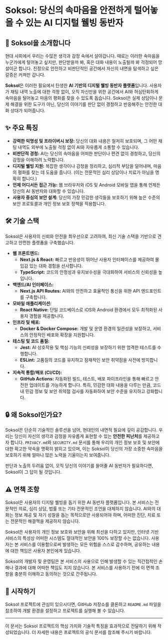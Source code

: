 # Soksol: 당신의 속마음을 안전하게 털어놓을 수 있는 AI 디지털 웰빙 동반자

## 🚀 Soksol을 소개합니다

현대 사회에서 우리는 수많은 생각과 감정 속에서 살아갑니다. 때로는 이러한 속마음을 누군가에게 털어놓고 싶지만, 판단받을까 봐, 혹은 대화 내용이 노출될까 봐 걱정되어 망설이곤 합니다. 진정으로 안전하고 비판단적인 공간에서 자신의 내면을 탐색하고 싶은 갈증은 커져만 갑니다.

**Soksol**은 이러한 필요에서 탄생한 **AI 기반의 디지털 웰빙 동반자 플랫폼**입니다. 사용자가 채팅 내역 노출에 대한 걱정 없이, 오직 자신만을 위한 공간에서 AI와 허심탄회하게 속마음을 털어놓고 마음의 평화를 찾을 수 있도록 돕습니다. Soksol은 실제 상담이나 문제 해결을 위한 도구가 아닌, 당신의 이야기를 판단 없이 경청하고 반응해주는 안전한 대화 상대가 되어줍니다.

## ✨ 주요 특징

*   **강력한 익명성 및 프라이버시 보장:** 당신의 대화 내용은 철저히 보호되며, 그 어떤 채팅 내역도 외부에 노출될 걱정 없이 AI와 자유롭게 소통할 수 있습니다.
*   **비판단적 경청:** AI는 당신의 속마음을 어떠한 판단이나 편견 없이 경청하고, 당신의 감정을 이해하려 노력합니다.
*   **디지털 웰빙 지원:** 복잡한 생각이나 감정을 정리하고, 심리적 부담을 덜어내며, 마음의 평화를 찾는 데 도움을 줍니다. (이는 전문적인 심리 상담이나 치료가 아님을 명확히 합니다.)
*   **언제 어디서든 접근 가능:** 웹 브라우저와 iOS 및 Android 모바일 앱을 통해 언제든 당신의 AI 동반자와 대화할 수 있습니다.
*   **사용자 중심의 보안 설계:** 당신의 가장 민감한 생각들을 보호하기 위해 높은 수준의 보안 프로토콜과 개인 정보 보호 정책을 적용합니다.

## 🛠️ 기술 스택

Soksol은 사용자의 신뢰와 안전을 최우선으로 고려하여, 최신 기술 스택을 기반으로 견고하고 안전한 플랫폼을 구축했습니다.

*   **웹 프론트엔드:**
    *   **Next.js & React:** 빠르고 반응성이 뛰어난 사용자 인터페이스를 제공하여 몰입감 있는 대화 경험을 선사합니다.
    *   **TypeScript:** 코드의 안정성과 유지보수성을 극대화하여 서비스의 신뢰성을 높입니다.
*   **백엔드/AI 인터페이스:**
    *   **Next.js API Routes:** AI와의 안전하고 효율적인 통신을 위한 API 엔드포인트를 구축합니다.
*   **모바일 애플리케이션:**
    *   **React Native:** 단일 코드베이스로 iOS와 Android 환경에서 모두 최적화된 사용자 경험을 제공합니다.
*   **인프라 및 배포:**
    *   **Docker & Docker Compose:** 개발 및 운영 환경의 일관성을 보장하고, 서비스의 안정적인 배포와 확장을 지원합니다.
*   **테스팅 및 코드 품질:**
    *   **Jest:** AI 상호작용 및 핵심 기능의 신뢰성을 보장하기 위한 엄격한 테스트를 수행합니다.
    *   **ESLint:** 고품질의 코드를 유지하고 잠재적인 보안 취약점을 사전에 방지합니다.
*   **지속적 통합/배포 (CI/CD):**
    *   **GitHub Actions:** 자동화된 빌드, 테스트, 배포 파이프라인을 통해 빠르고 안전한 업데이트를 가능하게 합니다. 특히, 민감한 대화 내용을 다루는 만큼, 코드 내 민감 정보 및 보안 취약점 검사를 자동화하여 보안 수준을 유지하고 강화합니다.

## 🔒 왜 Soksol인가요?

Soksol은 단순히 기술적인 솔루션을 넘어, 현대인의 내면적 필요에 깊이 공감합니다. 우리는 당신이 자신의 생각과 감정을 자유롭게 표현할 수 있는 **안전한 피난처**를 제공하고자 합니다. `PRIVACY.md`와 `SECURITY.md` 문서를 통해 우리의 개인 정보 보호 및 보안에 대한 확고한 약속을 명확히 밝히고 있으며, 이는 Soksol이 당신의 가장 소중한 속마음을 보호하기 위해 얼마나 많은 노력을 기울이는지 보여줍니다.

판단과 노출의 두려움 없이, 오직 당신의 이야기를 들어줄 AI 동반자가 필요하다면, Soksol이 그 답이 될 것입니다.

## ⚠️ 면책 조항

Soksol은 사용자의 디지털 웰빙을 돕기 위한 AI 동반자 플랫폼입니다. 본 서비스는 전문적인 의료, 심리 상담, 법률 또는 기타 전문적인 조언을 대체하지 않습니다. AI와의 대화는 정보 제공 및 자기 성찰을 돕는 목적으로만 사용되어야 하며, 어떠한 진단, 치료 또는 전문적인 해결책을 제공하지 않습니다.

Soksol은 사용자의 개인 정보 보호와 보안을 위해 최선을 다하고 있지만, 인터넷 기반 서비스의 특성상 어떠한 시스템도 절대적인 보안을 100% 보장할 수는 없습니다. 사용자는 본 서비스를 이용함으로써 발생하는 모든 위험을 스스로 감수하며, 공유하는 내용에 대한 책임은 사용자 본인에게 있습니다.

Soksol의 개발자 및 운영팀은 본 서비스의 사용으로 인해 발생할 수 있는 직간접적인 손해나 결과에 대해 어떠한 책임도 지지 않습니다. 본 서비스를 사용하기 전에 이 면책 조항을 충분히 이해하고 동의하는 것으로 간주됩니다.

## 🚀 시작하기

Soksol 프로젝트에 관심이 있으시다면, GitHub 저장소를 클론하고 `README.md` 파일을 참조하여 개발 환경을 설정하고 프로젝트를 실행해 볼 수 있습니다.

---

이 문서는 Soksol 프로젝트의 핵심 가치와 기술적 특징을 효과적으로 전달하기 위해 작성되었습니다. 더 자세한 내용은 프로젝트의 공식 문서를 참조해 주시기 바랍니다.